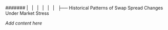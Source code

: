 ####### |   |   |   |   |   |   ├── Historical Patterns of Swap Spread Changes Under Market Stress

*Add content here*
